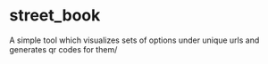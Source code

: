 # street_book
A simple tool which visualizes sets of options under unique urls and generates qr codes for them/
